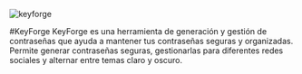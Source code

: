 ![keyforge](https://github.com/user-attachments/assets/a684f9e4-1bfe-42f5-b1f1-72188bb91170)

#KeyForge
KeyForge es una herramienta de generación y gestión de contraseñas que ayuda a mantener tus contraseñas seguras y organizadas. Permite generar contraseñas seguras, gestionarlas para diferentes redes sociales y alternar entre temas claro y oscuro.
